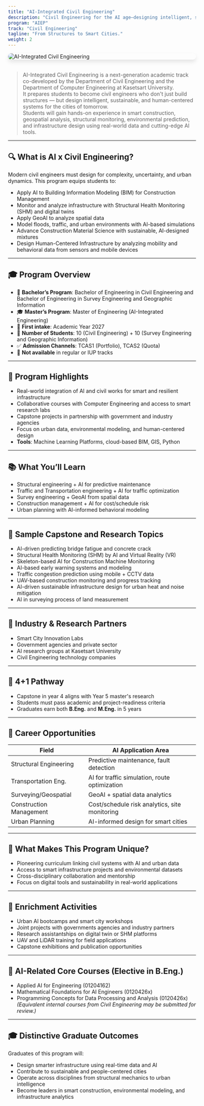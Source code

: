 ```yaml
---
title: "AI-Integrated Civil Engineering"
description: "Civil Engineering for the AI age—designing intelligent, sustainable, and data-driven infrastructure."
program: "AIEP"
track: "Civil Engineering"
tagline: "From Structures to Smart Cities."
weight: 2
---
```


<img src="../../../img/banners/civil-hero.png" alt="AI-Integrated Civil Engineering" style="max-width: 100%; height: auto; margin: 0 0 2rem 0; border-radius: 1rem; box-shadow: 0 6px 12px rgba(0,0,0,0.1); display: block;" />

> AI-Integrated Civil Engineering is a next-generation academic track co-developed by the Department of Civil Engineering and the Department of Computer Engineering at Kasetsart University.  
> It prepares students to become civil engineers who don't just build structures — but design intelligent, sustainable, and human-centered systems for the cities of tomorrow.  
> Students will gain hands-on experience in smart construction, geospatial analysis, structural monitoring, environmental prediction, and infrastructure design using real-world data and cutting-edge AI tools.

---

## 🔍 What is AI x Civil Engineering?
Modern civil engineers must design for complexity, uncertainty, and urban dynamics. This program equips students to:

- Apply AI to Building Information Modeling (BIM) for Construction Management  
- Monitor and analyze infrastructure with Structural Health Monitoring (SHM) and digital twins  
- Apply GeoAI to analyze spatial data  
- Model floods, traffic, and urban environments with AI-based simulations  
- Advance Construction Material Science with sustainable, AI-designed mixtures  
- Design Human-Centered Infrastructure by analyzing mobility and behavioral data from sensors and mobile devices  

---

## 🎓 Program Overview
- 🏫 **Bachelor’s Program**: Bachelor of Engineering in Civil Engineering and Bachelor of Engineering in Survey Engineering and Geographic Information  
- 🎓 **Master’s Program**: Master of Engineering (AI-Integrated Engineering)  
- 📅 **First intake**: Academic Year 2027  
- 👥 **Number of Students**: 10 (Civil Engineering) + 10 (Survey Engineering and Geographic Information)  
- ✅ **Admission Channels**: TCAS1 (Portfolio), TCAS2 (Quota)  
- 🚫 **Not available** in regular or IUP tracks  

---

## 🧠 Program Highlights
- Real-world integration of AI and civil works for smart and resilient infrastructure  
- Collaborative courses with Computer Engineering and access to smart research labs  
- Capstone projects in partnership with government and industry agencies  
- Focus on urban data, environmental modeling, and human-centered design  
- **Tools**: Machine Learning Platforms, cloud-based BIM, GIS, Python  

---

## 📚 What You’ll Learn
- Structural engineering + AI for predictive maintenance  
- Traffic and Transportation engineering + AI for traffic optimization  
- Survey engineering + GeoAI from spatial data  
- Construction management + AI for cost/schedule risk  
- Urban planning with AI-informed behavioral modeling  

---

## 🧪 Sample Capstone and Research Topics
- AI-driven predicting bridge fatigue and concrete crack  
- Structural Health Monitoring (SHM) by AI and Virtual Reality (VR)  
- Skeleton-based AI for Construction Machine Monitoring  
- AI-based early warning systems and modeling  
- Traffic congestion prediction using mobile + CCTV data  
- UAV-based construction monitoring and progress tracking  
- AI-driven sustainable infrastructure design for urban heat and noise mitigation  
- AI in surveying process of land measurement  

---

## 🤝 Industry & Research Partners
- Smart City Innovation Labs  
- Government agencies and private sector  
- AI research groups at Kasetsart University  
- Civil Engineering technology companies  

---

## 🔄 4+1 Pathway
- Capstone in year 4 aligns with Year 5 master's research  
- Students must pass academic and project-readiness criteria  
- Graduates earn both **B.Eng.** and **M.Eng.** in 5 years  

---

## 🧭 Career Opportunities
| Field                  | AI Application Area |
|------------------------|----------------------|
| Structural Engineering | Predictive maintenance, fault detection |
| Transportation Eng.    | AI for traffic simulation, route optimization |
| Surveying/Geospatial   | GeoAI + spatial data analytics |
| Construction Management| Cost/schedule risk analytics, site monitoring |
| Urban Planning         | AI-informed design for smart cities |

---

## 🌟 What Makes This Program Unique?
- Pioneering curriculum linking civil systems with AI and urban data  
- Access to smart infrastructure projects and environmental datasets  
- Cross-disciplinary collaboration and mentorship  
- Focus on digital tools and sustainability in real-world applications  

---

## 🎒 Enrichment Activities
- Urban AI bootcamps and smart city workshops  
- Joint projects with governments agencies and industry partners  
- Research assistantships on digital twin or SHM platforms  
- UAV and LiDAR training for field applications  
- Capstone exhibitions and publication opportunities  

---

## 🧩 AI-Related Core Courses (Elective in B.Eng.)
- Applied AI for Engineering (01204162)  
- Mathematical Foundations for AI Engineers (0120426x)  
- Programming Concepts for Data Processing and Analysis (0120426x)  
*(Equivalent internal courses from Civil Engineering may be submitted for review.)*

---

## 🎓 Distinctive Graduate Outcomes
Graduates of this program will:  

- Design smarter infrastructure using real-time data and AI  
- Contribute to sustainable and people-centered cities  
- Operate across disciplines from structural mechanics to urban intelligence  
- Become leaders in smart construction, environmental modeling, and infrastructure analytics  
